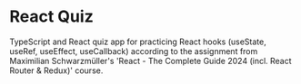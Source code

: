 # React Quiz

TypeScript and React quiz app for practicing React hooks (useState, useRef, useEffect, useCallback) according to the assignment from Maximilian Schwarzmüller's 'React - The Complete Guide 2024 (incl. React Router & Redux)' course.

